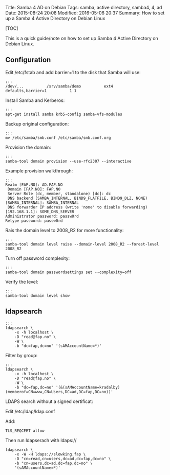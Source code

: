 Title: Samba 4 AD on Debian
Tags: samba, active directory, samba4, 4, ad
Date: 2015-08-24 20:08
Modified: 2016-05-06 20:37
Summary: How to set up a Samba 4 Active Directory on Debian Linux

[TOC]

This is a quick guide/note on how to set up Samba 4 Active Directory on Debian Linux.

## Configuration

Edit /etc/fstab and add barrier=1 to the disk that Samba will use:

    :::
    /dev/...          /srv/samba/demo          ext4          defaults,barrier=1          1 1

Install Samba and Kerberos:

    :::
    apt-get install samba krb5-config samba-vfs-modules

Backup original configuration:

    :::
    mv /etc/samba/smb.conf /etc/samba/smb.conf.org

Provision the domain:

    :::
    samba-tool domain provision --use-rfc2307 --interactive

Example provision walkthrough:

    :::
    Realm [FAP.NO]: AD.FAP.NO
     Domain [FAP.NO]: FAP.NO
     Server Role (dc, member, standalone) [dc]: dc
     DNS backend (SAMBA_INTERNAL, BIND9_FLATFILE, BIND9_DLZ, NONE) [SAMBA_INTERNAL]: SAMBA_INTERNAL
     DNS forwarder IP address (write 'none' to disable forwarding) [192.168.1.1]: SOME_DNS_SERVER
    Administrator password: passw0rd
    Retype password: passw0rd

Rais the domain level to 2008_R2 for more functionality:

    :::
    samba-tool domain level raise --domain-level 2008_R2 --forest-level 2008_R2

Turn off password complexity:

    :::
    samba-tool domain passwordsettings set --complexity=off

Verify the level:

    :::
    samba-tool domain level show


## ldapsearch

    :::
    ldapsearch \
        -x -h localhost \
        -D "read@fap.no" \
        -W \
        -b "dc=fap,dc=no" '(sAMAccountName=*)'

Filter by group:

    :::
    ldapsearch \
        -x -h localhost \
        -D "read@fap.no" \
        -W \
        -b "dc=fap,dc=no" '(&(sAMAccountName=kradalby)(memberof=CN=www,CN=Users,DC=ad,DC=fap,DC=no))'

LDAPS search without a signed certificat:

Edit /etc/ldap/ldap.conf

Add:

    TLS_REQCERT allow

Then run ldapserach with ldaps://

    ldapsearch \
        -x -W -H ldaps://slowking.fap \
        -D "cn=read,cn=users,dc=ad,dc=fap,dc=no" \
        -b "cn=users,dc=ad,dc=fap,dc=no" \
        '(sAMAccountName=*)'
